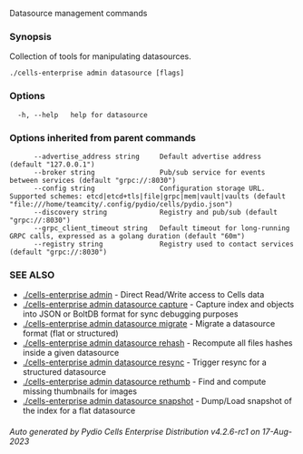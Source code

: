 Datasource management commands

### Synopsis

Collection of tools for manipulating datasources.

```
./cells-enterprise admin datasource [flags]
```

### Options

```
  -h, --help   help for datasource
```

### Options inherited from parent commands

```
      --advertise_address string     Default advertise address (default "127.0.0.1")
      --broker string                Pub/sub service for events between services (default "grpc://:8030")
      --config string                Configuration storage URL. Supported schemes: etcd|etcd+tls|file|grpc|mem|vault|vaults (default "file:///home/teamcity/.config/pydio/cells/pydio.json")
      --discovery string             Registry and pub/sub (default "grpc://:8030")
      --grpc_client_timeout string   Default timeout for long-running GRPC calls, expressed as a golang duration (default "60m")
      --registry string              Registry used to contact services (default "grpc://:8030")
```

### SEE ALSO

* [./cells-enterprise admin](./cells-enterprise-admin)	 - Direct Read/Write access to Cells data
* [./cells-enterprise admin datasource capture](./cells-enterprise-admin-datasource-capture)	 - Capture index and objects into JSON or BoltDB format for sync debugging purposes
* [./cells-enterprise admin datasource migrate](./cells-enterprise-admin-datasource-migrate)	 - Migrate a datasource format (flat or structured)
* [./cells-enterprise admin datasource rehash](./cells-enterprise-admin-datasource-rehash)	 - Recompute all files hashes inside a given datasource
* [./cells-enterprise admin datasource resync](./cells-enterprise-admin-datasource-resync)	 - Trigger resync for a structured datasource
* [./cells-enterprise admin datasource rethumb](./cells-enterprise-admin-datasource-rethumb)	 - Find and compute missing thumbnails for images
* [./cells-enterprise admin datasource snapshot](./cells-enterprise-admin-datasource-snapshot)	 - Dump/Load snapshot of the index for a flat datasource

###### Auto generated by Pydio Cells Enterprise Distribution v4.2.6-rc1 on 17-Aug-2023
